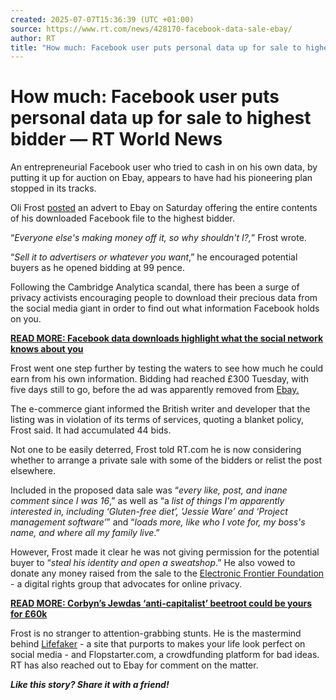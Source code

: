 ```yaml
---
created: 2025-07-07T15:36:39 (UTC +01:00)
source: https://www.rt.com/news/428170-facebook-data-sale-ebay/
author: RT
title: "How much: Facebook user puts personal data up for sale to highest bidder — RT World News"
---
```


# How much: Facebook user puts personal data up for sale to highest bidder — RT World News

An entrepreneurial Facebook user who tried to cash in on his own data, by putting it up for auction on Ebay, appears to have had his pioneering plan stopped in its tracks.

Oli Frost [posted](http://olifro.st/blog/data-on-ebay/) an advert to Ebay on Saturday offering the entire contents of his downloaded Facebook file to the highest bidder.

“_Everyone else's making money off it, so why shouldn't I?,_” Frost wrote.

“_Sell it to advertisers or whatever you want_,” he encouraged potential buyers as he opened bidding at 99 pence.

Following the Cambridge Analytica scandal, there has been a surge of privacy activists encouraging people to download their precious data from the social media giant in order to find out what information Facebook holds on you.

**[READ MORE: Facebook data downloads highlight what the social network knows about you](https://www.rt.com/news/422268-facebook-data-download-phone-messages/)**

Frost went one step further by testing the waters to see how much he could earn from his own information. Bidding had reached £300 Tuesday, with five days still to go, before the ad was apparently removed from [Ebay.](https://www.ebay.co.uk/itm/Im-selling-my-private-Facebook-data-/273239941454)

The e-commerce giant informed the British writer and developer that the listing was in violation of its terms of services, quoting a blanket policy, Frost said. It had accumulated 44 bids.

Not one to be easily deterred, Frost told RT.com he is now considering whether to arrange a private sale with some of the bidders or relist the post elsewhere.

Included in the proposed data sale was “_every like, post, and inane comment since I was 16_,” as well as “a _list of things I'm apparently interested in, including ‘Gluten-free diet’, ‘Jessie Ware’ and ‘Project management software’_” and “_loads more, like who I vote for, my boss's name, and where all my family live_.”

However, Frost made it clear he was not giving permission for the potential buyer to “_steal his identity and open a sweatshop_.” He also vowed to donate any money raised from the sale to the [Electronic Frontier Foundation](https://www.eff.org/) - a digital rights group that advocates for online privacy.

**[READ MORE: Corbyn’s Jewdas ‘anti-capitalist’ beetroot could be yours for £60k](https://www.rt.com/uk/423560-beetroot-jewdas-corbyn-ebay/)**

Frost is no stranger to attention-grabbing stunts. He is the mastermind behind [Lifefaker](http://lifefaker.com/) - a site that purports to makes your life look perfect on social media - and Flopstarter.com, a crowdfunding platform for bad ideas. RT has also reached out to Ebay for comment on the matter.

**_Like this story? Share it with a friend!_**
